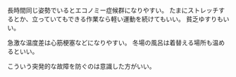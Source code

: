 長時間同じ姿勢でいるとエコノミー症候群になりやすい。
たまにストレッチするとか、立っていてもできる作業なら軽い運動を続けてもいい。
貧乏ゆすりもいい。

急激な温度差は心筋梗塞などになりやすい。
冬場の風呂は着替える場所も温めるといい。

こういう突発的な故障を防ぐのは意識した方がいい。
